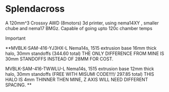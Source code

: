 # Splendacross
A 120mm^3 Crossxy AWD (8motors) 3d printer, using nema14XY , smaller chube and nema17 BMGz. Capable of going upto 120c chamber temps

> [!IMPORTANT]
> **MVBLK-SAM-416-YJ3HX-L Nema14s, 1515 extrusion base 16mm thick halo, 30mm standoffs (344.60 total) THE ONLY DIFFERENCE FROM MINE IS 30mm STANDOFFS INSTEAD OF 28MM FOR COST.
>
> MVBLK-SAM-416-TWWLU-L Nema14s, 1515 extrusion base 12mm thick halo, 30mm standoffs (FREE WITH MISUMI CODE!!!!/ 297.85 total)  THIS HALO IS 4mm THINNER THEN MINE, Z AXIS WILL NEED DIFFERENT SPACING. **
